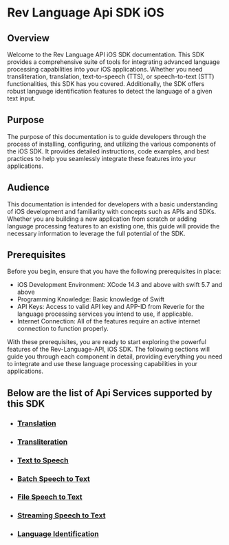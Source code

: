 # Rev Language Api SDK iOS
## Overview
Welcome to the Rev Language API iOS SDK documentation. This SDK provides a comprehensive suite of tools for integrating advanced language processing capabilities into your iOS applications. Whether you need transliteration, translation, text-to-speech (TTS), or speech-to-text (STT) functionalities, this SDK has you covered. Additionally, the SDK offers robust language identification features to detect the language of a given text input.
## Purpose
The purpose of this documentation is to guide developers through the process of installing, configuring, and utilizing the various components of the iOS SDK. It provides detailed instructions, code examples, and best practices to help you seamlessly integrate these features into your applications.
## Audience
This documentation is intended for developers with a basic understanding of iOS development and familiarity with concepts such as APIs and SDKs. Whether you are building a new application from scratch or adding language processing features to an existing one, this guide will provide the necessary information to leverage the full potential of the SDK.
## Prerequisites
Before you begin, ensure that you have the following prerequisites in place:

- iOS Development Environment: XCode 14.3 and above with swift 5.7 and above
- Programming Knowledge: Basic knowledge of Swift
- API Keys: Access to valid API key and APP-ID from Reverie for the language processing services you intend to use, if applicable.
- Internet Connection: All of the features require an active internet connection to function properly.

With these prerequisites, you are ready to start exploring the powerful features of the Rev-Language-API, iOS SDK. The following sections will guide you through each component in detail, providing everything you need to integrate and use these language processing capabilities in your applications.

## Below are the list of Api Services supported by this SDK

- ### [Translation](https://github.com/reverieinc/reverie-language-api-sdk-ios/blob/main/Docs/Translation.md)

- ### [Transliteration](https://github.com/reverieinc/reverie-language-api-sdk-ios/blob/main/Docs/Transliteration.md)

- ### [Text to Speech](https://github.com/reverieinc/reverie-language-api-sdk-ios/blob/main/Docs/Text%20To%20Speech.md)

- ### [Batch Speech to Text](https://github.com/reverieinc/reverie-language-api-sdk-ios/blob/main/Docs/Speech%20to%20Text%20%7C%20Batch.md)


- ### [File Speech to Text](https://github.com/reverieinc/reverie-language-api-sdk-ios/blob/main/Docs/Speech%20to%20Text%7CFile.md)

- ### [Streaming Speech to Text](https://github.com/reverieinc/reverie-language-api-sdk-ios/blob/main/Docs/Speech%20To%20Text%20%7CStreaming.md)

- ### [Language Identification](https://github.com/reverieinc/reverie-language-api-sdk-ios/blob/main/Docs/Language%20Identification.md)
